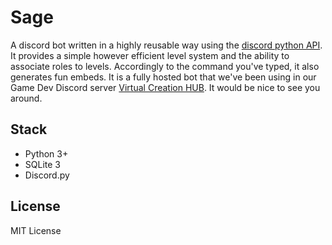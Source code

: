 # Sage

A discord bot written in a highly reusable way using the <a href="https://discordpy.readthedocs.io/">discord python API</a>.
It provides a simple however efficient level system and the ability to associate roles to levels. Accordingly to the command
you've typed, it also generates fun embeds. It is a fully hosted bot that we've been using in our Game Dev Discord server <a href="https://discord.gg/RpyEAqFvQ9">Virtual Creation HUB</a>. It would be nice to see you around.

## Stack

- Python 3+
- SQLite 3
- Discord.py

## License

MIT License
